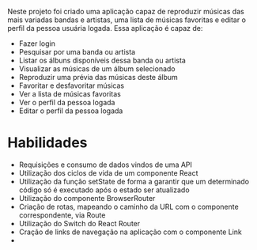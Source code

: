 Neste projeto foi criado uma aplicação capaz de reproduzir músicas das mais variadas bandas e artistas, uma lista de músicas favoritas e editar o perfil da pessoa usuária logada. Essa aplicação é capaz de:

<ul>
  <li>Fazer login</li>
  <li>Pesquisar por uma banda ou artista</li>
  <li>Listar os álbuns disponíveis dessa banda ou artista</li>
  <li>Visualizar as músicas de um álbum selecionado</li>
  <li>Reproduzir uma prévia das músicas deste álbum</li>
  <li>Favoritar e desfavoritar músicas</li>
  <li>Ver a lista de músicas favoritas</li>
  <li>Ver o perfil da pessoa logada</li>
  <li>Editar o perfil da pessoa logada</li>
</ul>

<h1>Habilidades</h1>

<ul>
  <li>Requisições e consumo de dados vindos de uma API</li>
  <li>Utilização dos ciclos de vida de um componente React</li>
  <li>Utilização da função setState de forma a garantir que um determinado código só é executado após o estado ser atualizado</li>
  <li>Utilização do componente BrowserRouter</li>
  <li>Criação de rotas, mapeando o caminho da URL com o componente correspondente, via Route</li>
  <li>Utilização do Switch do React Router</li>
  <li>Cração de links de navegação na aplicação com o componente Link</li>
  <li></li>
</ul>
